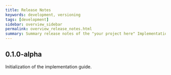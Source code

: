 ```yaml
---
title: Release Notes
keywords: development, versioning
tags: [development]
sidebar: overview_sidebar
permalink: overview_release_notes.html
summary: Summary release notes of the "your project here" Implementation Guide
---
```


## 0.1.0-alpha ##

Initialization of the implementation guide.